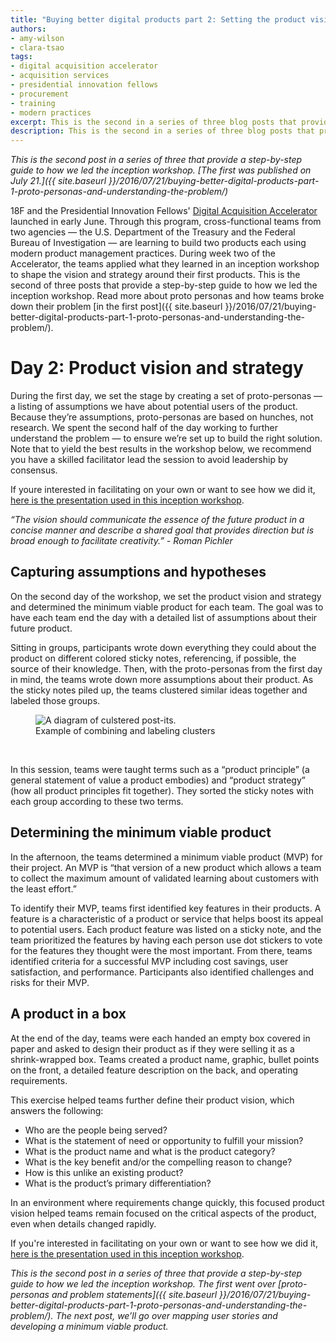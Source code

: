 ```yaml
---
title: "Buying better digital products part 2: Setting the product vision and strategy"
authors:
- amy-wilson
- clara-tsao
tags:
- digital acquisition accelerator
- acquisition services
- presidential innovation fellows
- procurement
- training
- modern practices
excerpt: This is the second in a series of three blog posts that provide a step-by-step guide to how we led the inception workshop.
description: This is the second in a series of three blog posts that provide a step-by-step guide to how we led the inception workshop.
---
```

*This is the second post in a series of three that provide a
step-by-step guide to how we led the inception workshop. [The first was published on July 21.]({{ site.baseurl }}/2016/07/21/buying-better-digital-products-part-1-proto-personas-and-understanding-the-problem/)*

18F and the Presidential Innovation Fellows' [Digital Acquisition
Accelerator](https://pages.18f.gov/digitalaccelerator/) launched in
early June. Through this program, cross-functional teams from two
agencies — the U.S. Department of the Treasury and the Federal Bureau of
Investigation — are learning to build two products each using modern
product management practices. During week two of the Accelerator, the
teams applied what they learned in an inception workshop to shape the
vision and strategy around their first products. This is the second of
three posts that provide a step-by-step guide to how we led the
inception workshop. Read more about proto personas and how teams broke
down their problem [in the first post]({{ site.baseurl }}/2016/07/21/buying-better-digital-products-part-1-proto-personas-and-understanding-the-problem/).

Day 2: Product vision and strategy
==================================

During the first day, we set the stage by creating a set of
proto-personas — a listing of assumptions we have about potential users
of the product. Because they’re assumptions, proto-personas are based on
hunches, not research. We spent the second half of the day working to
further understand the problem — to ensure we’re set up to build the
right solution. Note that to yield the best results in the workshop
below, we recommend you have a skilled facilitator lead the session to
avoid leadership by consensus.

If youre interested in facilitating on your own or want to see how we did it, [here is the presentation used in this inception workshop](https://github.com/18F/digitalaccelerator/blob/18f-pages/assets/workshop-day-two.pdf).

*“The vision should communicate the essence of the future product in a
concise manner and describe a shared goal that provides direction but is
broad enough to facilitate creativity.” - Roman Pichler*

Capturing assumptions and hypotheses
-------------------------------------

On the second day of the workshop, we set the product vision and
strategy and determined the minimum viable product for each team. The
goal was to have each team end the day with a detailed list of
assumptions about their future product.

Sitting in groups, participants wrote down everything they could about
the product on different colored sticky notes, referencing, if possible,
the source of their knowledge. Then, with the proto-personas from the
first day in mind, the teams wrote down more assumptions about their
product. As the sticky notes piled up, the teams clustered similar ideas
together and labeled those groups.

<figure>
	<img src="{{ site.baseurl }}/assets/blog/digital-acquisition-accelerator/combining-labeling.jpg" alt="A diagram of culstered post-its.">
	<figcaption>Example of combining and labeling clusters</figcaption>
</figure><br>

In this session, teams were taught terms such as a “product principle”
(a general statement of value a product embodies) and “product strategy”
(how all product principles fit together). They sorted the sticky notes
with each group according to these two terms.

Determining the minimum viable product
--------------------------------------

In the afternoon, the teams determined a minimum viable product (MVP)
for their project. An MVP is “that version of a new product which allows
a team to collect the maximum amount of validated learning about
customers with the least effort.”

To identify their MVP, teams first identified key features in their
products. A feature is a characteristic of a product or service that
helps boost its appeal to potential users. Each product feature was
listed on a sticky note, and the team prioritized the features by having
each person use dot stickers to vote for the features they thought were
the most important. From there, teams identified criteria for a
successful MVP including cost savings, user satisfaction, and
performance. Participants also identified challenges and risks for their
MVP.

A product in a box
------------------

At the end of the day, teams were each handed an empty box covered in
paper and asked to design their product as if they were selling it as a
shrink-wrapped box. Teams created a product name, graphic, bullet points
on the front, a detailed feature description on the back, and operating
requirements.

This exercise helped teams further define their product vision, which
answers the following:

-   Who are the people being served?
-   What is the statement of need or opportunity to fulfill your mission?
-   What is the product name and what is the product category?
-   What is the key benefit and/or the compelling reason to change?
-   How is this unlike an existing product?
-   What is the product’s primary differentiation?

In an environment where requirements change quickly, this focused
product vision helped teams remain focused on the critical aspects of
the product, even when details changed rapidly.

If you're interested in facilitating on your own or want to see how we did it, [here is the presentation used in this inception workshop](https://github.com/18F/digitalaccelerator/blob/18f-pages/assets/workshop-day-two.pdf).

*This is the second post in a series of three that provide a
step-by-step guide to how we led the inception workshop. The first went over [proto-personas and problem statements]({{ site.baseurl }}/2016/07/21/buying-better-digital-products-part-1-proto-personas-and-understanding-the-problem/). The next
post, we’ll go over mapping user stories and developing a minimum viable
product.*
